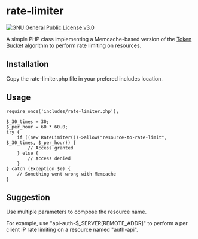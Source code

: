 # rate-limiter
[![GNU General Public License v3.0](https://img.shields.io/badge/license-GNU%20GPL%20v3.0-green.png)](https://raw.githubusercontent.com/opicbernard/git-diffview/master/LICENSE.md)

A simple PHP class implementing a Memcache-based version of the [Token Bucket](https://en.wikipedia.org/wiki/Token_bucket)  algorithm to perform rate limiting on resources.

## Installation

Copy the rate-limiter.php file in your prefered includes location.

## Usage

```code
require_once('includes/rate-limiter.php');

$_30_times = 30;
$_per_hour = 60 * 60.0;
try {
	if ((new RateLimiter())->allow("resource-to-rate-limit", $_30_times, $_per_hour)) {
		// Access granted
	} else {
		// Access denied
	}
} catch (Exception $e) {
	// Something went wrong with Memcache
}

```

## Suggestion

Use multiple parameters to compose the resource name.

For example, use "api-auth-$_SERVER[REMOTE_ADDR]" to perform a per client IP rate limiting on a resource named "auth-api".
